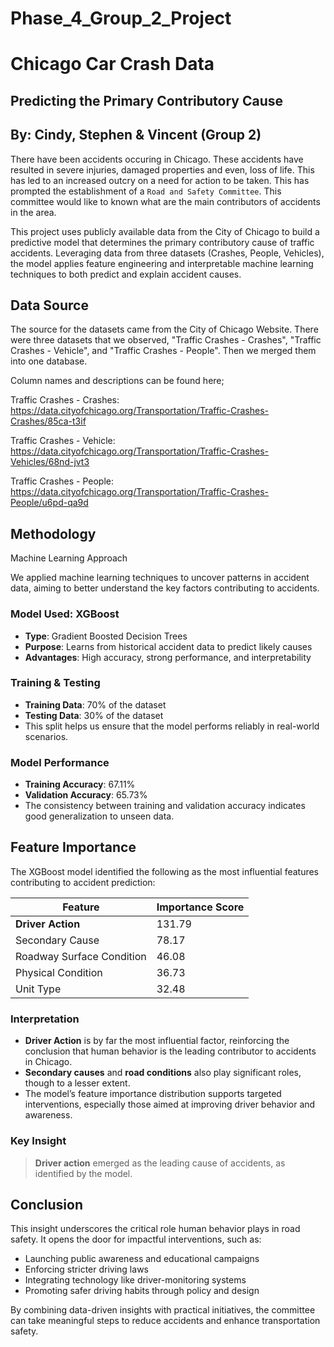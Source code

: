 # Phase_4_Group_2_Project

# Chicago Car Crash Data

##  Predicting the Primary Contributory Cause 

## By: Cindy, Stephen & Vincent (Group 2)

There have been accidents occuring in Chicago. These accidents have resulted in severe injuries, damaged properties and even, loss of life. This has led to an increased outcry on a need for action to be taken. This has prompted the establishment of a `Road and Safety Committee`. This committee would like to known what are the main contributors of accidents in the area.


This project uses publicly available data from the City of Chicago to build a predictive model that determines the primary contributory cause of traffic accidents. Leveraging data from three datasets (Crashes, People, Vehicles), the model applies feature engineering and interpretable machine learning techniques to both predict and explain accident causes.

## Data Source

The source for the datasets came from the City of Chicago Website. There were three datasets that we observed, "Traffic Crashes - Crashes", "Traffic Crashes - Vehicle", and "Traffic Crashes - People". Then we merged them into one database. 

Column names and descriptions can be found here; 

Traffic Crashes - Crashes: https://data.cityofchicago.org/Transportation/Traffic-Crashes-Crashes/85ca-t3if

Traffic Crashes - Vehicle: https://data.cityofchicago.org/Transportation/Traffic-Crashes-Vehicles/68nd-jvt3

Traffic Crashes - People:
https://data.cityofchicago.org/Transportation/Traffic-Crashes-People/u6pd-qa9d

## Methodology 

Machine Learning Approach

We applied machine learning techniques to uncover patterns in accident data, aiming to better understand the key factors contributing to accidents.

### Model Used: XGBoost

- **Type**: Gradient Boosted Decision Trees  
- **Purpose**: Learns from historical accident data to predict likely causes  
- **Advantages**: High accuracy, strong performance, and interpretability

### Training & Testing

- **Training Data**: 70% of the dataset  
- **Testing Data**: 30% of the dataset  
- This split helps us ensure that the model performs reliably in real-world scenarios.

### Model Performance

- **Training Accuracy**: 67.11%  
- **Validation Accuracy**: 65.73%  
- The consistency between training and validation accuracy indicates good generalization to unseen data.


## Feature Importance

The XGBoost model identified the following as the most influential features contributing to accident prediction:

| Feature                   | Importance Score |
|---------------------------|------------------|
| **Driver Action**         | 131.79           |
| Secondary Cause           | 78.17            |
| Roadway Surface Condition | 46.08            |
| Physical Condition        | 36.73            |
| Unit Type                 | 32.48            |

### Interpretation

- **Driver Action** is by far the most influential factor, reinforcing the conclusion that human behavior is the leading contributor to accidents in Chicago.
- **Secondary causes** and **road conditions** also play significant roles, though to a lesser extent.
- The model’s feature importance distribution supports targeted interventions, especially those aimed at improving driver behavior and awareness.


###  Key Insight

> **Driver action** emerged as the leading cause of accidents, as identified by the model.


## Conclusion

This insight underscores the critical role human behavior plays in road safety. It opens the door for impactful interventions, such as:

- Launching public awareness and educational campaigns  
- Enforcing stricter driving laws  
- Integrating technology like driver-monitoring systems  
- Promoting safer driving habits through policy and design

By combining data-driven insights with practical initiatives, the committee can take meaningful steps to reduce accidents and enhance transportation safety.
